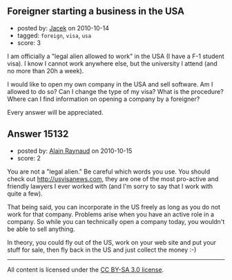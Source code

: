 ## Foreigner starting a business in the USA

- posted by: [Jacek](https://stackexchange.com/users/-1/4809-jacek) on 2010-10-14
- tagged: `foreign`, `visa`, `usa`
- score: 3

I am officially a "legal alien allowed to work" in the USA (I have a F-1 student visa). I know I cannot work anywhere else, but the university I attend (and no more than 20h a week).

I would like to open my own company in the USA and sell software. Am I allowed to do so? Can I change the type of my visa? What is the procedure? Where can I find information on opening a company by a foreigner?

Every answer will be appreciated.


## Answer 15132

- posted by: [Alain Raynaud](https://stackexchange.com/users/-1/502-alain-raynaud) on 2010-10-15
- score: 2

You are not a "legal alien." Be careful which words you use. You should check out http://usvisanews.com, they are one of the most pro-active and friendly lawyers I ever worked with (and I'm sorry to say that I work with quite a few).

That being said, you can incorporate in the US freely as long as you do not work for that company. Problems arise when you have an active role in a company. So while you can technically open a company today, you wouldn't be able to sell anything.

In theory, you could fly out of the US, work on your web site and put your stuff for sale, then fly back in the US and just collect the money :-)



---

All content is licensed under the [CC BY-SA 3.0 license](https://creativecommons.org/licenses/by-sa/3.0/).
